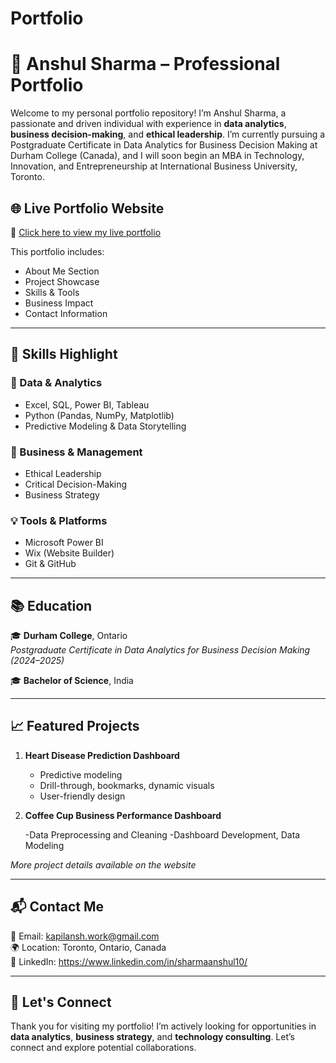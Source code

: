 # Portfolio
# 💼 Anshul Sharma – Professional Portfolio

Welcome to my personal portfolio repository! I’m Anshul Sharma, a passionate and driven individual with experience in **data analytics**, **business decision-making**, and **ethical leadership**. I’m currently pursuing a Postgraduate Certificate in Data Analytics for Business Decision Making at Durham College (Canada), and I will soon begin an MBA in Technology, Innovation, and Entrepreneurship at International Business University, Toronto.

## 🌐 Live Portfolio Website

🔗 [Click here to view my live portfolio](https://anshulsharmajaland.wixsite.com/myportfolio)

This portfolio includes:
- About Me Section
- Project Showcase
- Skills & Tools
- Business Impact
- Contact Information

---

## 🚀 Skills Highlight

### 🔢 Data & Analytics
- Excel, SQL, Power BI, Tableau
- Python (Pandas, NumPy, Matplotlib)
- Predictive Modeling & Data Storytelling

### 💼 Business & Management
- Ethical Leadership
- Critical Decision-Making
- Business Strategy

### 💡 Tools & Platforms
- Microsoft Power BI
- Wix (Website Builder)
- Git & GitHub

---

## 📚 Education

🎓 **Durham College**, Ontario  
*Postgraduate Certificate in Data Analytics for Business Decision Making (2024–2025)*  

🎓 **Bachelor of Science**, India  

---

## 📈 Featured Projects

1. **Heart Disease Prediction Dashboard**
   - Predictive modeling
   - Drill-through, bookmarks, dynamic visuals
   - User-friendly design

2. **Coffee Cup Business Performance Dashboard**

   -Data Preprocessing and Cleaning
   -Dashboard Development, Data Modeling

*More project details available on the website*

---

## 📬 Contact Me

📧 Email: kapilansh.work@gmail.com  
🌍 Location: Toronto, Ontario, Canada  
📱 LinkedIn: https://www.linkedin.com/in/sharmaanshul10/  

---

## 🤝 Let's Connect

Thank you for visiting my portfolio! I’m actively looking for opportunities in **data analytics**, **business strategy**, and **technology consulting**. Let’s connect and explore potential collaborations.



